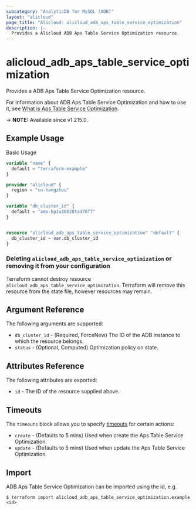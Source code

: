 ```yaml
---
subcategory: "AnalyticDB for MySQL (ADB)"
layout: "alicloud"
page_title: "Alicloud: alicloud_adb_aps_table_service_optimization"
description: |-
  Provides a Alicloud ADB Aps Table Service Optimization resource.
---
```


# alicloud_adb_aps_table_service_optimization

Provides a ADB Aps Table Service Optimization resource. 

For information about ADB Aps Table Service Optimization and how to use it, see [What is Aps Table Service Optimization](https://www.alibabacloud.com/help/en/).

-> **NOTE:** Available since v1.215.0.

## Example Usage

Basic Usage

```terraform
variable "name" {
  default = "terraform-example"
}

provider "alicloud" {
  region = "cn-hangzhou"
}

variable "db_cluster_id" {
  default = "amv-bp1u30028ta370f7"
}


resource "alicloud_adb_aps_table_service_optimization" "default" {
  db_cluster_id = var.db_cluster_id
}
```

### Deleting `alicloud_adb_aps_table_service_optimization` or removing it from your configuration

Terraform cannot destroy resource `alicloud_adb_aps_table_service_optimization`. Terraform will remove this resource from the state file, however resources may remain.

## Argument Reference

The following arguments are supported:
* `db_cluster_id` - (Required, ForceNew) The ID of the ADB instance to which the resource belongs.
* `status` - (Optional, Computed) Optimization policy on state.

## Attributes Reference

The following attributes are exported:
* `id` - The ID of the resource supplied above.

## Timeouts

The `timeouts` block allows you to specify [timeouts](https://www.terraform.io/docs/configuration-0-11/resources.html#timeouts) for certain actions:
* `create` - (Defaults to 5 mins) Used when create the Aps Table Service Optimization.
* `update` - (Defaults to 5 mins) Used when update the Aps Table Service Optimization.

## Import

ADB Aps Table Service Optimization can be imported using the id, e.g.

```shell
$ terraform import alicloud_adb_aps_table_service_optimization.example <id>
```